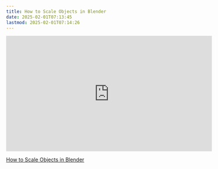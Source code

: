 ```yaml
---
title: How to Scale Objects in Blender
date: 2025-02-01T07:13:45
lastmod: 2025-02-01T07:14:26
---
```


<div class="iframe-16-9-container">
<iframe class="youTubeIframe" width="560" height="315" src="https://www.youtube.com/embed/EGn3BvyRVlY?rel=0" title="YouTube video player" frameborder="0" allow="accelerometer; autoplay; clipboard-write; encrypted-media; gyroscope; picture-in-picture; web-share" allowfullscreen></iframe>
</div>

[How to Scale Objects in Blender](https://youtu.be/EGn3BvyRVlY)
